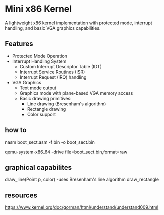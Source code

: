 # Mini x86 Kernel

A lightweight x86 kernel implementation with protected mode, interrupt handling, and basic VGA graphics capabilities.

## Features

- Protected Mode Operation
- Interrupt Handling System
  - Custom Interrupt Descriptor Table (IDT)
  - Interrupt Service Routines (ISR)
  - Interrupt Request (IRQ) handling
- VGA Graphics
  - Text mode output
  - Graphics mode with plane-based VGA memory access
  - Basic drawing primitives:
    - Line drawing (Bresenham's algorithm)
    - Rectangle drawing
    - Color support

## how to

nasm boot_sect.asm -f bin -o boot_sect.bin

qemu-system-x86_64 -drive file=boot_sect.bin,format=raw

## graphical capabilites

draw_line(Point p, color) -uses Bresenham's line algorithm
draw_rectangle

## resources

 <https://www.kernel.org/doc/gorman/html/understand/understand009.html>
